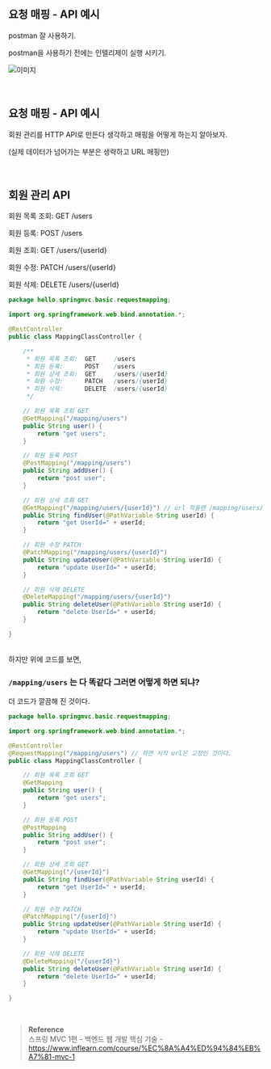 ## 요청 매핑 - API 예시

postman 잘 사용하기.

postman을 사용하기 전에는 인텔리제이 실행 시키기.

![이미지](/programming/img/서49.PNG)

<br/>

## 요청 매핑 - API 예시

회원 관리를 HTTP API로 만든다 생각하고 매핑을 어떻게 하는지 알아보자.

(실제 데이터가 넘어가는 부분은 생략하고 URL 매핑만)

<br/>

## 회원 관리 API

회원 목록 조회: GET /users

회원 등록: POST /users

회원 조회: GET /users/{userId}

회원 수정: PATCH /users/{userId}

회원 삭제: DELETE /users/{userId}


```java
package hello.springmvc.basic.requestmapping;

import org.springframework.web.bind.annotation.*;

@RestController
public class MappingClassController {

    /**
     * 회원 목록 조회:  GET     /users
     * 회원 등록:      POST    /users
     * 회원 상세 조회:  GET     /users/{userId}
     * 회원 수정:      PATCH   /users/{userId}
     * 회원 삭제:      DELETE  /users/{userId}
     */

    // 회원 목록 조회 GET
    @GetMapping("/mapping/users")
    public String user() {
        return "get users";
    }

    // 회원 등록 POST
    @PostMapping("/mapping/users")
    public String addUser() {
        return "post user";
    }

    // 회원 상세 조회 GET
    @GetMapping("/mapping/users/{userId}") // url 적을땐 /mapping/users/userA 이런식으로 적어야 한다.
    public String findUser(@PathVariable String userId) {
        return "get UserId=" + userId;
    }

    // 회원 수정 PATCH
    @PatchMapping("/mapping/users/{userId}")
    public String updateUser(@PathVariable String userId) {
        return "update UserId=" + userId;
    }

    // 회원 삭제 DELETE
    @DeleteMapping("/mapping/users/{userId}")
    public String deleteUser(@PathVariable String userId) {
        return "delete UserId=" + userId;
    }

}
```

<br/>하지만 위에 코드를 보면,

### `/mapping/users` 는 다 똑같다 그러면 어떻게 하면 되냐?

더 코드가 깔끔해 진 것이다.

```java
package hello.springmvc.basic.requestmapping;

import org.springframework.web.bind.annotation.*;

@RestController
@RequestMapping("/mapping/users") // 하면 시작 url은 고정인 것이다.
public class MappingClassController {

    // 회원 목록 조회 GET
    @GetMapping
    public String user() {
        return "get users";
    }

    // 회원 등록 POST
    @PostMapping
    public String addUser() {
        return "post user";
    }

    // 회원 상세 조회 GET
    @GetMapping("/{userId}")
    public String findUser(@PathVariable String userId) {
        return "get UserId=" + userId;
    }

    // 회원 수정 PATCH
    @PatchMapping("/{userId}")
    public String updateUser(@PathVariable String userId) {
        return "update UserId=" + userId;
    }

    // 회원 삭제 DELETE
    @DeleteMapping("/{userId}")
    public String deleteUser(@PathVariable String userId) {
        return "delete UserId=" + userId;
    }

}
```

<br/>

>**Reference** <br/>스프링 MVC 1편 - 백엔드 웹 개발 핵심 기술 - https://www.inflearn.com/course/%EC%8A%A4%ED%94%84%EB%A7%81-mvc-1